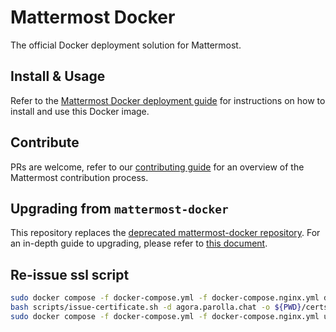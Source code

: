 # Mattermost Docker
The official Docker deployment solution for Mattermost.

## Install & Usage

Refer to the [Mattermost Docker deployment guide](https://docs.mattermost.com/install/install-docker.html) for instructions on how to install and use this Docker image.

## Contribute
PRs are welcome, refer to our [contributing guide](https://developers.mattermost.com/contribute/getting-started/) for an overview of the Mattermost contribution process.

## Upgrading from `mattermost-docker`

This repository replaces the [deprecated mattermost-docker repository](https://github.com/mattermost/mattermost-docker). For an in-depth guide to upgrading, please refer to [this document](https://github.com/mattermost/docker/blob/main/scripts/UPGRADE.md).



## Re-issue ssl script


```sh
sudo docker compose -f docker-compose.yml -f docker-compose.nginx.yml down
bash scripts/issue-certificate.sh -d agora.parolla.chat -o ${PWD}/certs
sudo docker compose -f docker-compose.yml -f docker-compose.nginx.yml up -d
```
